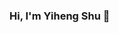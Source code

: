 ### Hi, I'm Yiheng Shu 👋

<!--
**lzw429/lzw429** is a ✨ _special_ ✨ repository because its `README.md` (this file) appears on your GitHub profile.


I'm Yiheng Shu, a graduate student in State Key Laboratory for Novel Software Technology at Nanjing University, China, since 2020. 
I received my B.S. degree from Northeastern University, Shenyang, China in July 2020. 

My current research interests include Question Answering and Knowledge Graph.

E-mail: yhshu AT smail.nju.edu.cn (replace AT with @)
Website: https://sites.google.com/view/yhshu
